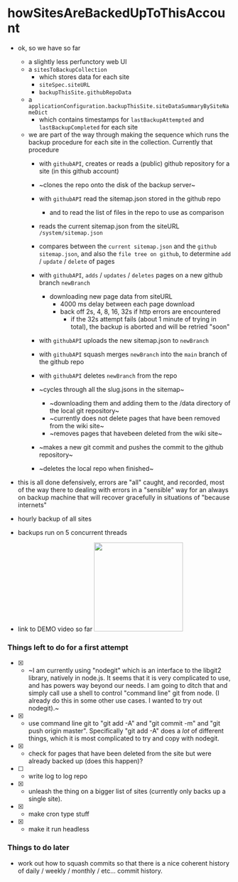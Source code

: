# howSitesAreBackedUpToThisAccount

* ok, so we have so far
  * a slightly less perfunctory web UI
  * a `sitesToBackupCollection` 
    * which stores data for each site
    * `siteSpec.siteURL`
    * `backupThisSite.githubRepoData`
  * a `applicationConfiguration.backupThisSite.siteDataSummaryBySiteNameDict`
    * which contains timestamps for `lastBackupAttempted` and `lastBackupCompleted` for each site
  * we are part of the way through making the sequence which runs the backup procedure for each site in the collection. Currently that procedure
    * with `githubAPI`, creates or reads a (public) github repository for a site (in this github account)
    * ~clones the repo onto the disk of the backup server~
    * with `githubAPI` read the sitemap.json stored in the github repo
      * and to read the list of files in the repo to use as comparison
    * reads the current sitemap.json from the siteURL `/system/sitemap.json`
    * compares between the `current sitemap.json` and the `github sitemap.json`, and also the `file tree on github`, to determine `add` / `update` / `delete` of pages
    * with `githubAPI`,  `adds` / `updates` / `deletes` pages on a new github branch `newBranch`
      * downloading new page data from siteURL
        * 4000 ms delay between each page download
        * back off 2s, 4, 8, 16, 32s if http errors are encountered
          * if the 32s attempt fails (about 1 minute of trying in total), the backup is aborted and will be retried "soon"
    * with `githubAPI` uploads the new sitemap.json to `newBranch`
    * with `githubAPI` squash merges `newBranch` into the `main` branch of the github repo
    * with `githubAPI` deletes `newBranch` from the repo
    
    * ~cycles through all the slug.jsons in the sitemap~
      * ~downloading them and adding them to the /data directory of the local git repository~
      * ~currently does not delete pages that have been removed from the wiki site~
      * ~removes pages that havebeen deleted from the wiki site~
    * ~makes a new git commit and pushes the commit to the github repository~
    * ~deletes the local repo when finished~

* this is all done defensively, errors are "all" caught, and recorded, most of the way there to dealing with errors in a "sensible" way for an always on backup machine that will recover gracefully in situations of "because internets"

* hourly backup of all sites
* backups run on 5 concurrent threads

* link to DEMO video so far <a href="https://youtu.be/lQPiEFRNrFs"><img src="https://img.youtube.com/vi/lQPiEFRNrFs/maxresdefault.jpg" width="200"/></a>

### Things left to do for a first attempt
* [x] - ~I am currently using "nodegit" which is an interface to the libgit2 library, natively in node.js. It seems that it is very complicated to use, and has powers way beyond our needs. I am going to ditch that and simply call use a shell to control "command line" git from node. (I already do this in some other use cases. I wanted to try out nodegit).~
* [x] - use command line git to "git add -A" and "git commit -m" and "git push origin master".  Specifically "git add -A" does a _lot_ of different things, which it is most complicated to try and copy with nodegit.
* [x] - check for pages that have been deleted from the site but were already backed up (does this happen)?
* [ ] - write log to log repo
* [x] - unleash the thing on a bigger list of sites (currently only backs up a single site).
* [x] - make cron type stuff
* [x] - make it run headless


### Things to do later
* work out how to squash commits so that there is a nice coherent history of daily / weekly / monthly / etc... commit history.
